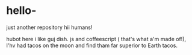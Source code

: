 # hello-
just another repository
hii humans!

hubot here i like guj dish. js and coffeescript ( that's what a'm made of!),
I'hv had tacos on the moon and find tham far superior to Earth tacos.
